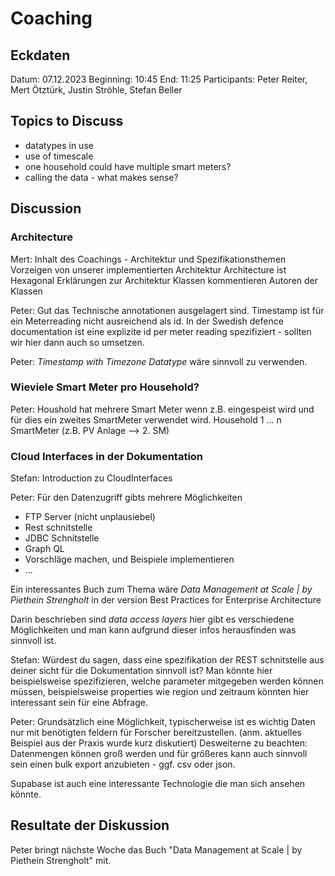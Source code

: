 # Coaching

## Eckdaten

Datum: 07.12.2023 
Beginning: 10:45
End: 11:25
Participants: Peter Reiter, Mert Ötztürk, Justin Ströhle, Stefan Beller

## Topics to Discuss

- datatypes in use
- use of timescale
- one household could have multiple smart meters?
- calling the data - what makes sense?

## Discussion

### Architecture

Mert: Inhalt des Coachings - Architektur und Spezifikationsthemen
Vorzeigen von unserer implementierten Architektur
Architecture ist Hexagonal
Erklärungen zur Architektur
Klassen kommentieren
Autoren der Klassen

Peter: Gut das Technische annotationen ausgelagert sind. Timestamp ist für ein Meterreading nicht ausreichend als id. In der Swedish defence documentation ist eine explizite id per meter reading spezifiziert - sollten wir hier dann auch so umsetzen.

Peter: _Timestamp with Timezone Datatype_ wäre sinnvoll zu verwenden.

### Wieviele Smart Meter pro Household?

Peter: Houshold hat mehrere Smart Meter wenn z.B. eingespeist wird und für dies ein zweites SmartMeter verwendet wird.
Household 1 ... n SmartMeter (z.B. PV Anlage --> 2. SM)

### Cloud Interfaces in der Dokumentation

Stefan: Introduction zu CloudInterfaces

Peter: 
Für den Datenzugriff gibts mehrere Möglichkeiten
- FTP Server (nicht unplausiebel)
- Rest schnitstelle
- JDBC Schnitstelle
- Graph QL
- Vorschläge machen, und Beispiele implementieren
- ...

Ein interessantes Buch zum Thema wäre _Data Management at Scale | by Piethein Strengholt_
in der version Best Practices for Enterprise Architecture

Darin beschrieben sind _data access layers_ hier gibt es verschiedene Möglichkeiten und man kann aufgrund dieser infos herausfinden was sinnvoll ist.

Stefan: Würdest du sagen, dass eine spezifikation der REST schnitstelle aus deiner sicht für die Dokumentation sinnvoll ist? Man könnte hier beispielsweise spezifizieren, welche parameter mitgegeben werden können müssen, beispielsweise properties wie region und zeitraum könnten hier interessant sein für eine Abfrage.

Peter: Grundsätzlich eine Möglichkeit, typischerweise ist es wichtig Daten nur mit benötigten feldern für Forscher bereitzustellen. (anm. aktuelles Beispiel aus der Praxis wurde kurz diskutiert) Desweiterne zu beachten: Datenmengen können groß werden und für größeres kann auch sinnvoll sein einen bulk export anzubieten - ggf. csv oder json.

Supabase ist auch eine interessante Technologie die man sich ansehen könnte.

## Resultate der Diskussion

Peter bringt nächste Woche das Buch "Data Management at Scale | by Piethein Strengholt" mit.
